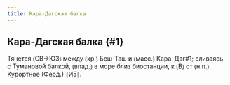 ```yaml
---
title: Кара-Дагская балка
---
```

## Кара-Дагская балка {#1}

Тянется ⦅СВ→ЮЗ⦆ между ⦅хр.⦆ Беш-Таш и ⦅масс.⦆ Кара-Даг#1; сливаясь с Тумановой балкой, ⦅впад.⦆ в море близ биостанции, к ⦅В⦆ от ⦅н.п.⦆ Курортное (Феод.) ⦃И5⦄.
